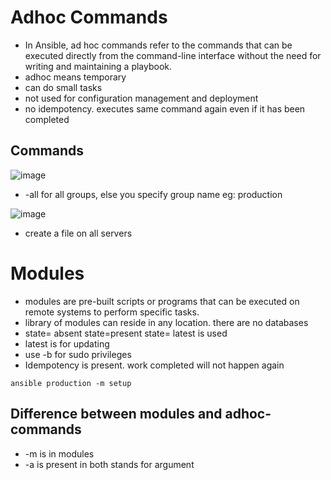 # Adhoc Commands

- In Ansible, ad hoc commands refer to the commands that can be executed directly from the command-line interface without the need for writing and maintaining a playbook. 
- adhoc means temporary
- can do small tasks
- not used for configuration management and deployment
- no idempotency. executes same command again even if it has been completed

## Commands
![image](https://github.com/zainabmirkar/100DaysOfDevOps/assets/85761276/8beca1d8-33c5-4c86-a3a2-bcf151972d99)

- -all for all groups, else you specify group name eg: production 


![image](https://github.com/zainabmirkar/100DaysOfDevOps/assets/85761276/686dca95-a5dd-4318-ad0a-3ce22f2f3c59) <br/>
- create a file on all servers




# Modules
-  modules are pre-built scripts or programs that can be executed on remote systems to perform specific tasks.
- library of modules can reside in any location. there are no databases
- state= absent state=present state= latest is used
- latest is for updating
- use -b for sudo privileges
- Idempotency is present. work completed will not happen again

```
ansible production -m setup
```


## Difference between modules and adhoc-commands
- -m is in modules
- -a is present in both stands for argument
